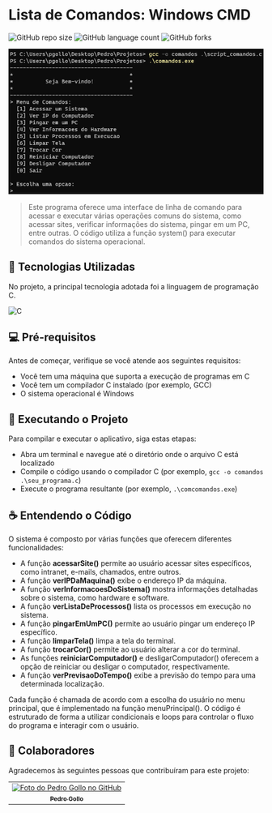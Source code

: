 # Lista de Comandos: Windows CMD

![GitHub repo size](https://img.shields.io/github/repo-size/pbgollo/comandos-cmd?style=for-the-badge)
![GitHub language count](https://img.shields.io/github/languages/count/pbgollo/comandos-cmd?style=for-the-badge)
![GitHub forks](https://img.shields.io/github/forks/pbgollo/comandos-cmd?style=for-the-badge)

<img src="print.png" alt="Exemplo imagem">

> Este programa oferece uma interface de linha de comando para acessar e executar várias operações comuns do sistema, como acessar sites, verificar informações do sistema, pingar em um PC, entre outras. O código utiliza a função system() para executar comandos do sistema operacional.

## 🔧 Tecnologias Utilizadas

No projeto, a principal tecnologia adotada foi a linguagem de programação C.

![C](https://img.shields.io/badge/c-%2300599C.svg?style=for-the-badge&logo=c&logoColor=white)

## 💻 Pré-requisitos

Antes de começar, verifique se você atende aos seguintes requisitos:

- Você tem uma máquina que suporta a execução de programas em C
- Você tem um compilador C instalado (por exemplo, GCC)
- O sistema operacional é Windows

## 🚀 Executando o Projeto

Para compilar e executar o aplicativo, siga estas etapas:

- Abra um terminal e navegue até o diretório onde o arquivo C está localizado
- Compile o código usando o compilador C (por exemplo, `gcc -o comandos .\seu_programa.c`)
- Execute o programa resultante (por exemplo, `.\comcomandos.exe`)

## ☕ Entendendo o Código

O sistema é composto por várias funções que oferecem diferentes funcionalidades:

- A função **acessarSite()** permite ao usuário acessar sites específicos, como intranet, e-mails, chamados, entre outros.
- A função **verIPDaMaquina()** exibe o endereço IP da máquina.
- A função **verInformacoesDoSistema()** mostra informações detalhadas sobre o sistema, como hardware e software.
- A função **verListaDeProcessos()** lista os processos em execução no sistema.
- A função **pingarEmUmPC()** permite ao usuário pingar um endereço IP específico.
- A função **limparTela()** limpa a tela do terminal.
- A função **trocarCor()** permite ao usuário alterar a cor do terminal.
- As funções **reiniciarComputador()** e desligarComputador() oferecem a opção de reiniciar ou desligar o computador, respectivamente.
- A função **verPrevisaoDoTempo()** exibe a previsão do tempo para uma determinada localização.

Cada função é chamada de acordo com a escolha do usuário no menu principal, que é implementado na função menuPrincipal(). O código é estruturado de forma a utilizar condicionais e loops para controlar o fluxo do programa e interagir com o usuário.

## 🤝 Colaboradores

Agradecemos às seguintes pessoas que contribuíram para este projeto:

<table>
  <tr>
    <td align="center">
      <a href="https://github.com/pbgollo" title="Perfil do Pedro Gollo no GitHub">
        <img src="https://avatars.githubusercontent.com/u/130512644" width="100px;" alt="Foto do Pedro Gollo no GitHub"/><br>
        <sub>
          <b>Pedro Gollo</b>
        </sub>
      </a>
    </td>
  </tr>
</table>
